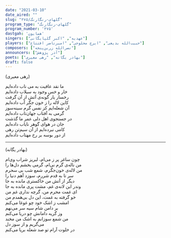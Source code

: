 ```yaml
---
date: "2021-03-10"
date_aired: ""
slug: "گلهای-رنگارنگ/۳۷۵"
program_type: "گلهای-رنگارنگ"
program_number: '۳۷۵'
dastgah: 'همایون'
singers: ["عهدیه", "اکبر گلپایگانی"]
players: ["حبیب‌الله بدیعی", "ایرج محلوجی", "امیرناصر افتتاح"]
composers: ["نصرالله زرین‌پنجه"]
announcers: ["آذر پژوهش"]
poets: ["بهادر یگانه", "رهی معیری"]
draft: false
---
```


(رهی معیری)  

ما نقد عافیت به می ناب داده‌ایم  
خار و خس وجود به سیلاب داده‌ایم  
رخسار یار گونه‌ی آتش از آن گرفت  
کاین لاله را ز خون جگر آب داده‌ایم  
آن شعله‌ایم کز نفس گرم سینه‌سوز  
گرمی به آفتاب جهان‌تاب داده‌ایم  
در جستجوی اهل دلی عمر ما گذشت  
جان در هوای گوهر نایاب داده‌ایم  
کامی نبرده‌ایم از آن سیم‌تن رهی  
از دور بوسه بر رخ مهتاب داده‌ایم  

---  

(بهادر یگانه)  

چون ساغر پر ز می‌ام، لبریز شراب وی‌ام  
من ناله‌ی گرم نی‌ام، گرمی بخشم دل‌ها را  
من لاله‌ی خون‌جگرم، شمع شب بی سحرم  
سر تا به قدم شررم، سوزد آهم دنیا را  
دیگر از آتش من خاکستری مانده به جا  
وندر این لانه‌ی غم، مشت پری مانده به جا  
ای غمت محرم من، گرچه نداری غم من  
خو گرفته به غمت، این دل بی‌همدم من  
امشب ز اشک خود چو غوغا می‌کنم  
بر دامن شام سیه سر می‌نهم  
وز گریه دامانش چو دریا می‌کنم  
من شمع سوزانم به اشک من مخند  
می‌گریم و از سوز دل  
در خلوت آرام تو صد شعله برپا می‌کنم  
